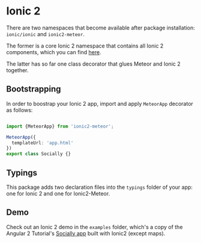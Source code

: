 # Ionic 2

There are two namespaces that become available after package installation: `ionic/ionic` and `ionic2-meteor`.

The former is a core Ionic 2 namespace that contains all Ionic 2 components, which you can find [here](http://ionicframework.com/docs/v2/components/#overview).

The latter has so far one class decorator that glues Meteor and Ionic 2 together.

## Bootstrapping

In order to boostrap your Ionic 2 app, import and apply `MeteorApp` decorator as follows:

```ts

import {MeteorApp} from 'ionic2-meteor';

MeteorApp({
  templateUrl: 'app.html'
})
export class Socially {}

```

## Typings

This package adds two declaration files into the `typings` folder of your app: one for Ionic 2 and one for Ionic2-Meteor.


## Demo

Check out an Ionic 2 demo in the `examples` folder, which's a copy of the Angular 2 Tutorial's [Socially app](https://github.com/Urigo/meteor-angular2.0-socially) built with Ionic2
(except maps).


